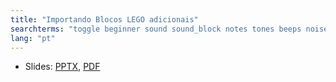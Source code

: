 ```yaml
---
title: "Importando Blocos LEGO adicionais"
searchterms: "toggle beginner sound sound_block notes tones beeps noises rsf importando_blocos_lego_adicionais"
lang: "pt"
---
```

 <ul>
 <li class="ng-binding">Slides:
 <a href="translations/pt-br/beginner/ImportingBlocks.pptx">PPTX</a>,
 <a href="translations/pt-br/beginner/ImportingBlocks.pdf">PDF</a>
 </li>
 </ul>
